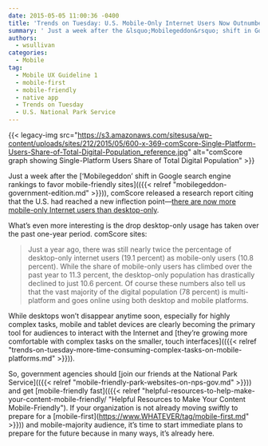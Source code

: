 ```yaml
---
date: 2015-05-05 11:00:36 -0400
title: 'Trends on Tuesday: U.S. Mobile-Only Internet Users Now Outnumber Desktop-Only Users'
summary: ' Just a week after the &lsquo;Mobilegeddon&rsquo; shift in Google search engine rankings to favor mobile-friendly sites, comScore released a research report citing that the U.S. had reached a new inflection point&mdash;there are now more mobile-only Internet users than desktop-only. What&rsquo;s even'
authors:
  - wsullivan
categories:
  - Mobile
tag:
  - Mobile UX Guideline 1
  - mobile-first
  - mobile-friendly
  - native app
  - Trends on Tuesday
  - U.S. National Park Service
---
```


{{< legacy-img src="https://s3.amazonaws.com/sitesusa/wp-content/uploads/sites/212/2015/05/600-x-369-comScore-Single-Platform-Users-Share-of-Total-Digital-Population_reference.jpg" alt="comScore graph showing Single-Platform Users Share of Total Digital Population" >}}

Just a week after the [‘Mobilegeddon’ shift in Google search engine rankings to favor mobile-friendly sites](({{< relref "mobilegeddon-government-edition.md" >}})), comScore released a research report citing that the U.S. had reached a new inflection point—[there are now more mobile-only Internet users than desktop-only](http://www.comscore.com/Insights/Blog/Number-of-Mobile-Only-Internet-Users-Now-Exceeds-Desktop-Only-in-the-U.S).

What’s even more interesting is the drop desktop-only usage has taken over the past one-year period. comScore sites:

> Just a year ago, there was still nearly twice the percentage of desktop-only internet users (19.1 percent) as mobile-only users (10.8 percent). While the share of mobile-only users has climbed over the past year to 11.3 percent, the desktop-only population has drastically declined to just 10.6 percent. Of course these numbers also tell us that the vast majority of the digital population (78 percent) is multi-platform and goes online using both desktop and mobile platforms.

While desktops won’t disappear anytime soon, especially for highly complex tasks, mobile and tablet devices are clearly becoming the primary tool for audiences to interact with the Internet and [they’re growing more comfortable with complex tasks on the smaller, touch interfaces](({{< relref "trends-on-tuesday-more-time-consuming-complex-tasks-on-mobile-platforms.md" >}})).

So, government agencies should [join our friends at the National Park Service](({{< relref "mobile-friendly-park-websites-on-nps-gov.md" >}})) and get [mobile-friendly fast](({{< relref "helpful-resources-to-help-make-your-content-mobile-friendly/ "Helpful Resources to Make Your Content Mobile-Friendly"). If your organization is not already moving swiftly to prepare for a [mobile-first](https://www.WHATEVER/tag/mobile-first.md" >}})) and mobile-majority audience, it’s time to start immediate plans to prepare for the future because in many ways, it’s already here.